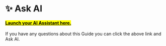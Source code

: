 # ✨ Ask AI

#### [<mark style="color:$primary;">**Launch your AI Assistant here.**</mark>](https://raiabot.raia2.com/eb86e30d-e601-44c5-81c9-dc46cfa34b90/chat)

If you have any questions about this Guide you can click the above link and Ask AI.

